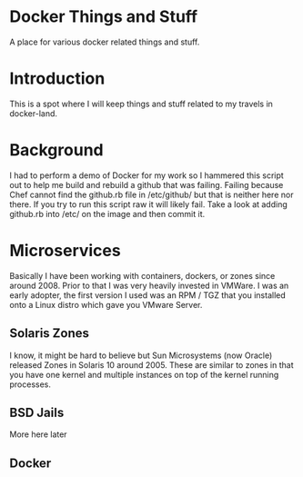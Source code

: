 # Docker Things and Stuff
A place for various docker related things and stuff.

# Introduction
This is a spot where I will keep things and stuff related to my travels in docker-land.

# Background
I had to perform a demo of Docker for my work so I hammered this script out to help me build and rebuild a github that was failing. Failing because Chef cannot find the github.rb file in /etc/github/ but that is neither here nor there. If you try to run this script raw it will likely fail. Take a look at adding github.rb into /etc/ on the image and then commit it.

# Microservices
Basically I have been working with containers, dockers, or zones since around 2008. Prior to that I was very heavily invested in VMWare. I was an early adopter, the first version I used was an RPM / TGZ that you installed onto a Linux distro which gave you VMware Server.

## Solaris Zones
I know, it might be hard to believe but Sun Microsystems (now Oracle) released Zones in Solaris 10 around 2005. These are similar to zones in that you have one kernel and multiple instances on top of the kernel running processes. 

## BSD Jails
More here later

## Docker

